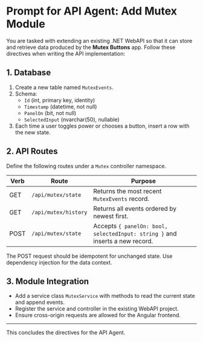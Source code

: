 # Prompt for API Agent: Add Mutex Module

You are tasked with extending an existing .NET WebAPI so that it can store and retrieve data produced by the **Mutex Buttons** app.
Follow these directives when writing the API implementation:

## 1. Database

1. Create a new table named `MutexEvents`.
2. Schema:
   - `Id` (int, primary key, identity)
   - `Timestamp` (datetime, not null)
   - `PanelOn` (bit, not null)
   - `SelectedInput` (nvarchar(50), nullable)
3. Each time a user toggles power or chooses a button, insert a row with the new state.

## 2. API Routes

Define the following routes under a `Mutex` controller namespace.

| Verb | Route | Purpose |
|-----|-------|---------|
| GET | `/api/mutex/state` | Returns the most recent `MutexEvents` record. |
| GET | `/api/mutex/history` | Returns all events ordered by newest first. |
| POST | `/api/mutex/state` | Accepts `{ panelOn: bool, selectedInput: string }` and inserts a new record. |

The POST request should be idempotent for unchanged state. Use dependency injection for the data context.

## 3. Module Integration

* Add a service class `MutexService` with methods to read the current state and append events.
* Register the service and controller in the existing WebAPI project.
* Ensure cross-origin requests are allowed for the Angular frontend.

---
This concludes the directives for the API Agent.
